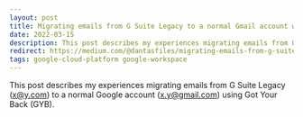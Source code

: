 ```yaml
---
layout: post
title: Migrating emails from G Suite Legacy to a normal Gmail account with Got Your Back and Google Cloud Platform
date: 2022-03-15
description: This post describes my experiences migrating emails from G Suite Legacy (x@y.com) to a normal Google account (x.y@gmail.com) using Got Your Back (GYB).
redirect: https://medium.com/@dantasfiles/migrating-emails-from-g-suite-legacy-to-a-normal-gmail-account-with-got-your-back-f9f08543ff81
tags: google-cloud-platform google-workspace
---
```


This post describes my experiences migrating emails from G Suite Legacy (x@y.com) to a normal Google account (x.y@gmail.com) using Got Your Back (GYB).
